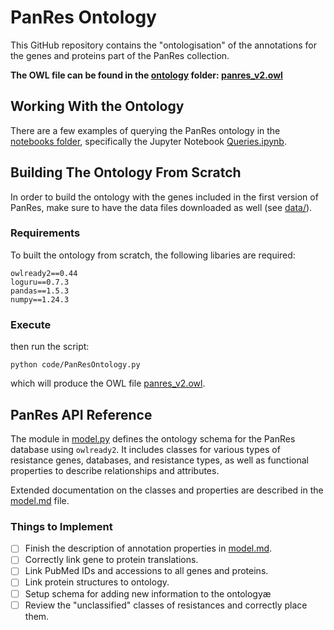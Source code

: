 # PanRes Ontology
This GitHub repository contains the "ontologisation" of the annotations for the genes and proteins part of the PanRes collection. 

**The OWL file can be found in the [ontology](/ontology/) folder: [panres_v2.owl](/ontology/panres_v2.owl)**

## Working With the Ontology
There are a few examples of querying the PanRes ontology in the [notebooks folder](/notebooks), specifically the Jupyter Notebook [Queries.ipynb](/notebooks/Queries.ipynb).

## Building The Ontology From Scratch
In order to build the ontology with the genes included in the first version of PanRes, make sure to have the data files downloaded as well (see [data/](/data)).

### Requirements
To built the ontology from scratch, the following libaries are required:
```
owlready2==0.44
loguru==0.7.3
pandas==1.5.3
numpy==1.24.3
```

### Execute
then run the script:
```
python code/PanResOntology.py
```
which will produce the OWL file [panres_v2.owl](/ontology/panres_v2.owl).

## PanRes API Reference
The module in [model.py](/code/model.py) defines the ontology schema for the PanRes database using `owlready2`. It includes classes for various types of resistance genes, databases, and resistance types, as well as functional properties to describe relationships and attributes.

Extended documentation on the classes and properties are described in the [model.md](docs/model.md) file.

### Things to Implement
- [ ] Finish the description of annotation properties in [model.md](docs/model.md).
- [ ] Correctly link gene to protein translations.
- [ ] Link PubMed IDs and accessions to all genes and proteins.
- [ ] Link protein structures to ontology.
- [ ] Setup schema for adding new information to the ontologyæ
- [ ] Review the "unclassified" classes of resistances and correctly place them.